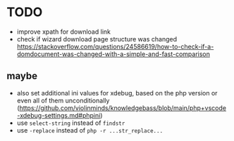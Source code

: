 # TODO

- improve xpath for download link
- check if wizard download page structure was changed https://stackoverflow.com/questions/24586619/how-to-check-if-a-domdocument-was-changed-with-a-simple-and-fast-comparison

## maybe

- also set additional ini values for xdebug, based on the php version or even all of them unconditionally (https://github.com/violinminds/knowledgebass/blob/main/php+vscode-xdebug-settings.md#phpini)
- use `select-string` instead of `findstr`
- use `-replace` instead of `php -r ...str_replace...`
